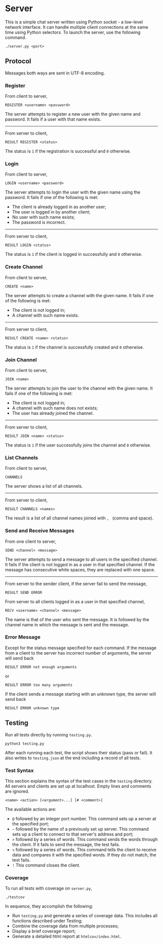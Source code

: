 # Server

This is a simple chat server written using Python socket - a low-level network
interface. It can handle multiple client connections at the same time using
Python selectors. To launch the server, use the following command.
```
./server.py <port>
```

## Protocol

Messages both ways are sent in UTF-8 encoding.

### Register

From client to server,
```
REGISTER <username> <password>
```
The server attempts to register a new user with the given name and password. It
fails if a user with that name exists.

---

From server to client,
```
RESULT REGISTER <status>
```
The status is `1` if the registration is successful and `0` otherwise.

### Login

From client to server,
```
LOGIN <username> <password>
```
The server attempts to login the user with the given name using the password. It
fails if one of the following is met:
- The client is already logged in as another user;
- The user is logged in by another client;
- No user with such name exists;
- The password is incorrect.

---

From server to client,
```
RESULT LOGIN <status>
```
The status is `1` if the client is logged in successfully and `0` otherwise.

### Create Channel

From client to server,
```
CREATE <name>
```
The server attempts to create a channel with the given name. It fails if one of
the following is met:
- The client is not logged in;
- A channel with such name exists.

---

From server to client,
```
RESULT CREATE <name> <status>
```
The status is `1` if the channel is successfully created and `0` otherwise.

### Join Channel

From client to server,
```
JOIN <name>
```
The server attempts to join the user to the channel with the given name. It
fails if one of the following is met:
- The client is not logged in;
- A channel with such name does not exists;
- The user has already joined the channel.

---

From server to client,
```
RESULT JOIN <name> <status>
```
The status is `1` if the user successfully joins the channel and `0` otherwise.

### List Channels

From client to server,
```
CHANNELS
```
The server shows a list of all channels.

---

From server to client,
```
RESULT CHANNELS <names>
```
The result is a list of all channel names joined with `, ` (comma and space).

### Send and Receive Messages

From one client to server,
```
SEND <channel> <message>
```
The server attempts to send a message to all users in the specified channel. It
fails if the client is not logged in as a user in that specified channel. If the
message has consecutive white spaces, they are replaced with one space.

---

From server to the sender client, if the server fail to send the message,
```
RESULT SEND ERROR
```

From server to all clients logged in as a user in that specified channel,
```
RECV <username> <channel> <message>
```
The name is that of the user who sent the message. It is followed by the channel
name in which the message is sent and the message.

### Error Message

Except for the status message specified for each command. If the message from a
client to the server has incorrect number of arguments, the server will send
back
```
RESULT ERROR not enough arguments
```
or
```
RESULT ERROR too many arguments
```

If the client sends a message starting with an unknown type, the server will
send back
```
RESULT ERROR unknown type
```

## Testing

Run all tests directly by running `testing.py`.
```
python3 testing.py
```

After each running each test, the script shows their status (pass or fail). It
also writes to `testing.json` at the end including a record of all tests.

### Test Syntax

This section explains the syntax of the test cases in the `testing` directory.
All servers and clients are set up at localhost. Empty lines and comments are
ignored.

```
<name> <action> [<argument>...] [# <comment>]
```

The available actions are:
- `@` followed by an integer port number. This command sets up a server at the
  specified port;
- `~` followed by the name of a previously set up server. This command sets up a
  client to connect to that server's address and port;
- `>` followed by a series of words. This command sends the words through the
  client. If it fails to send the message, the test fails.
- `<` followed by a series of words. This command tells the client to receive
  data and compares it with the specified words. If they do not match, the test
  fails.
- `!` This command closes the client.

### Coverage

To run all tests with coverage on `server.py`,

```
./testcov
```

In sequence, they accomplish the following:
- Run `testing.py` and generate a series of coverage data. This includes all
  functions described under Testing;
- Combine the coverage data from multiple processes;
- Display a brief coverage report;
- Generate a detailed html report at `htmlcov/index.html`.
